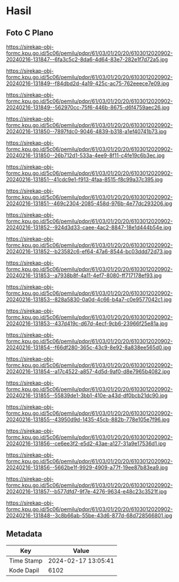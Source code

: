 # Hasil

## Foto C Plano

https://sirekap-obj-formc.kpu.go.id/5c06/pemilu/pdpr/61/03/01/20/20/6103012020902-20240216-131847--6fa3c5c2-8da6-4d64-83e7-282e1f7d72a5.jpg

https://sirekap-obj-formc.kpu.go.id/5c06/pemilu/pdpr/61/03/01/20/20/6103012020902-20240216-131849--f84dbd2d-4a19-425c-ac75-762eeece7e09.jpg

https://sirekap-obj-formc.kpu.go.id/5c06/pemilu/pdpr/61/03/01/20/20/6103012020902-20240216-131849--562970cc-75f6-446b-8675-d6f4759aec26.jpg

https://sirekap-obj-formc.kpu.go.id/5c06/pemilu/pdpr/61/03/01/20/20/6103012020902-20240216-131850--7897fdc0-9046-4839-b318-a1ef40741b73.jpg

https://sirekap-obj-formc.kpu.go.id/5c06/pemilu/pdpr/61/03/01/20/20/6103012020902-20240216-131850--26b712d1-533a-4ee9-8f11-c4fe19c6b3ec.jpg

https://sirekap-obj-formc.kpu.go.id/5c06/pemilu/pdpr/61/03/01/20/20/6103012020902-20240216-131851--41cdc9e1-f913-4faa-8515-f8c99a37c395.jpg

https://sirekap-obj-formc.kpu.go.id/5c06/pemilu/pdpr/61/03/01/20/20/6103012020902-20240216-131851--469c2304-2085-458d-976b-4e77dc293206.jpg

https://sirekap-obj-formc.kpu.go.id/5c06/pemilu/pdpr/61/03/01/20/20/6103012020902-20240216-131852--924d3d33-caee-4ac2-8847-18e1d444b54e.jpg

https://sirekap-obj-formc.kpu.go.id/5c06/pemilu/pdpr/61/03/01/20/20/6103012020902-20240216-131852--b23582c6-ef64-47a6-8544-bc03ddd72d73.jpg

https://sirekap-obj-formc.kpu.go.id/5c06/pemilu/pdpr/61/03/01/20/20/6103012020902-20240216-131853--a7938b8f-4a11-4ef7-8080-ff717178ef93.jpg

https://sirekap-obj-formc.kpu.go.id/5c06/pemilu/pdpr/61/03/01/20/20/6103012020902-20240216-131853--828a5830-0a0d-4c66-b4a7-c0e9577042c1.jpg

https://sirekap-obj-formc.kpu.go.id/5c06/pemilu/pdpr/61/03/01/20/20/6103012020902-20240216-131853--437d419c-d67d-4ecf-9cb6-23966f25e81a.jpg

https://sirekap-obj-formc.kpu.go.id/5c06/pemilu/pdpr/61/03/01/20/20/6103012020902-20240216-131854--f66df280-365c-43c9-8e92-8a838ee565d0.jpg

https://sirekap-obj-formc.kpu.go.id/5c06/pemilu/pdpr/61/03/01/20/20/6103012020902-20240216-131854--a17c4522-a857-4d5d-9af0-d8e7965b4082.jpg

https://sirekap-obj-formc.kpu.go.id/5c06/pemilu/pdpr/61/03/01/20/20/6103012020902-20240216-131855--55839de1-3bb1-410e-a43d-df0bcb21dc90.jpg

https://sirekap-obj-formc.kpu.go.id/5c06/pemilu/pdpr/61/03/01/20/20/6103012020902-20240216-131855--43950d9d-1435-45cb-882b-778e105e7f96.jpg

https://sirekap-obj-formc.kpu.go.id/5c06/pemilu/pdpr/61/03/01/20/20/6103012020902-20240216-131856--ce6ee3f2-e5d2-43ae-a127-31a9e17536d1.jpg

https://sirekap-obj-formc.kpu.go.id/5c06/pemilu/pdpr/61/03/01/20/20/6103012020902-20240216-131856--5662be1f-9929-4909-a77f-19ee87b83ea9.jpg

https://sirekap-obj-formc.kpu.go.id/5c06/pemilu/pdpr/61/03/01/20/20/6103012020902-20240216-131857--b577dfd7-9f7e-4276-9634-e48c23c3521f.jpg

https://sirekap-obj-formc.kpu.go.id/5c06/pemilu/pdpr/61/03/01/20/20/6103012020902-20240216-131848--3c8b66ab-55be-43d6-877d-68d728566801.jpg


## Metadata

| Key        | Value               |
| ---------- | ------------------- |
| Time Stamp | 2024-02-17 13:05:41 |
| Kode Dapil | 6102                |



